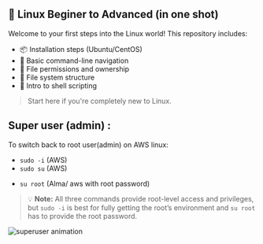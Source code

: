 ## 🐧 Linux Beginer to Advanced (in one shot)

Welcome to your first steps into the Linux world! This repository includes:

- 📦 Installation steps (Ubuntu/CentOS)
- 🧭 Basic command-line navigation
- 🔐 File permissions and ownership
- 📂 File system structure
- 📜 Intro to shell scripting

> Start here if you're completely new to Linux.


## Super user (admin) : 

To switch back to root user(admin) on AWS linux:  

- `sudo -i` (AWS)  
- `sudo su` (AWS)  
<!-- Ec2-user does not have enough privilege so we need to make it root user by sudo -i or sudo su (super user do switch user - make me root user) -->
- `su root` (Alma/ aws with root password)

> 💡 **Note:** All three commands provide root-level access and privileges, but `sudo -i` is best for fully getting the root’s environment and `su root` has to provide the root password.

![superuser animation](https://media.giphy.com/media/v1.Y2lkPTc5MGI3NjExemZ2anExenF6Nm5mZ2c5bHRzdm1ibHNoZG5jdXkwMnBsbjZmbmRxNSZlcD12MV9naWZzX3NlYXJjaCZjdD1n/eCqFYAVJJGqSQ/giphy.gif)

